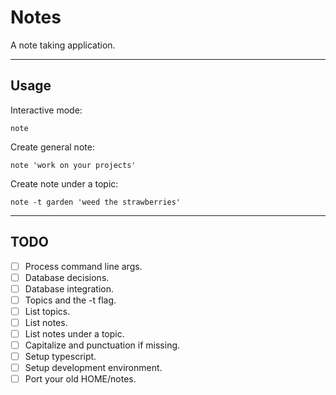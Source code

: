 # Notes

A note taking application.

---

## Usage

Interactive mode:

`note`

Create general note:

`note 'work on your projects'`

Create note under a topic:

`note -t garden 'weed the strawberries'`

---

## TODO

- [ ] Process command line args.
- [ ] Database decisions.
- [ ] Database integration.
- [ ] Topics and the -t flag.
- [ ] List topics.
- [ ] List notes.
- [ ] List notes under a topic.
- [ ] Capitalize and punctuation if missing.
- [ ] Setup typescript.
- [ ] Setup development environment.
- [ ] Port your old HOME/notes.
